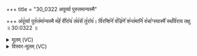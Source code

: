 +++
title = "30_0322 अपूर्व्या पुरुतमान्यस्मै"

+++
अ꣡पू꣢र्व्या पुरु꣣त꣡मा꣢न्यस्मै म꣣हे꣢ वी꣣रा꣡य꣢ त꣣व꣡से꣢ तु꣣रा꣡य꣢। वि꣣रप्शि꣡ने꣢ व꣣ज्रि꣢णे꣣ श꣡न्त꣢मानि꣣ व꣡चा꣢ꣳस्यास्मै꣣ स्थ꣡वि꣢राय तक्षु ॥ 30:0322 ॥

<details><summary>मूलम् (VC)</summary>

अ꣡पू꣢र्व्या पुरु꣣त꣡मा꣢न्यस्मै म꣣हे꣢ वी꣣रा꣡य꣢ त꣣व꣡से꣢ तु꣣रा꣡य꣢ । वि꣣रप्शि꣡ने꣢ व꣣ज्रि꣢णे꣣ श꣡न्त꣢मानि꣣ व꣡चा꣢ꣳस्यस्मै꣣ स्थ꣡वि꣢राय तक्षुः ॥३२२॥
</details>

<details><summary>विस्वर-मूलम् (VC)</summary>

अपूर्व्या पुरुतमान्यस्मै महे वीराय तवसे तुराय । विरप्शिने वज्रिणे शन्तमानि वचाꣳस्यस्मै स्थविराय तक्षुः ॥३२२॥
</details>